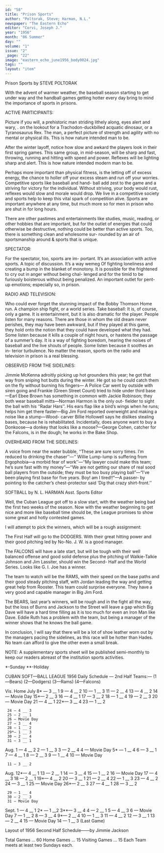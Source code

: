 ```yaml
---
id: "58"
title: "Prison Sports"
author: "Poltorak, Steve; Harman, N.L."
newspaper: "The Eastern Echo"
editor: "Corvi, Joseph J."
year: "1956"
month: "06 Summer"
day: ""
volume: "1"
issue: "2"
_page: "22"
image: "eastern_echo_june1956_body0024.jpg"
tags: ""
layout: "item"
---
```

Prison Sports
by STEVE POLTORAK

With the advent of warmer weather,
the baseball season starting to get under 
way and the handball games getting hotter
every day bring to mind the importance of 
sports in prisons.

ACTIVE PARTICIPANTS:

Picture if you will, a prehistoric man 
striding lithely along, eyes alert and wary, .
on the lookout for a Trachodon-duckbilled 
acquatic dinosaur, or a Tyranosaurus Rex.
The man, a perfect picture of strength and agility
with no mental or physical ills. This is how nature
intended man to be.

After the winter layoff, notice how slow and
awkard the players look in their first spring games.
This same group, in mid-season, will be sharp and
fast, throwing, running and hitting with speed and
power. Reflexes will be lighting sharp and alert.
This is how nature intended modern man to be.

Perhaps more important than physical fitness,
is the letting off of excess energy, the chance to
holler off your excess steam and run off your
worries. Competitive sports like baseball and hand-
ball add zest to the game and a striving for victory
for the individual. Without striving, your body
would rust, reflexes would slow and morale would
drop. We live in a competitive society and sports
help to keep this vital spark of competition alive.
Sports are important anywhere at any time, but
much more so for men in prison who are shut in
for long hours.

There are other pastimes and entertainments
like studies, music, reading, or other hobbies that
are important, but for the outlet of energies that
could otherwise be destructive, nothing
could be better than active sports. Too,
there is something clean and wholesome sur-
rounded by an air of sportsmanship around
& sports that is unique.

SPECTATOR:

For the spectator, too, sports are im-
portant. It’s an association with active
sports. A topic of discussion. It’s a way
wemeg Of fighting loneliness and creating a bump
in the blanket of monotony. It is possible for the
frightened to cry out in anger without being chal-
lenged and for the timid to be furiously boisterous
without being penalized. An important outlet for
pent-up emotions; especially so, in prison.

RADIO AND TELEVISION:

Who could ever forget the stunning impact
of the Bobby Thomson Home run. A champion
ship fight, or a world series. Take baseball: It is,
of course, only a game. It is entertainment, but
it is also dramatic for the player. People listen
for many reasons. There are those in whom the
old dream never perishes, they may have been
awkward, but if they played at this game, they hold
onto the notion that they could have developed
what they had. Some listen because it kills a
couple of night hours, or hastens the passage of
a summer’s day. It is a way of fighting boredom,
hearing the noises of baseball and the live shouts
of people. Some listen because it soothes an in-
terior turbulence. No matter the reason, sports
on the radio and television in prison is a real
blessing.

OBSERVED FROM THE SIDELINES:

Jimmie McKenna adroitly picking up hot
grounders this year; he got that way from sniping
hot butts during the winter. He got so he could
catch them on the fly without burning his fingers—
A Police Car went by outside with siren going and
Frankie (Green Street Count) tried to hide under
third base—Earl Ebee Brown has something in
common with Jackie Robinson; they both wear
baseball mitts—Norman Harmon is the only out-
fielder to sight the ball with his ‘‘Radar Hars’’.
His ears flap like a bird’s wings when he runs;
helps him get there faster—Big Jim Ford reported
overweight and making a noise like a stump—Wood-
carver Billie Hollowell says he dislikes stealing
bases, because he is rehabilitated. Incidentally,
does anyone want to buy a Donkoose—a donkey
that looks like a moose?—George Cohen, catcher
for the Falcons, is in the dough; he works in the
Bake Shop.

OVERHEARD FROM THE SIDELINES:

A voice from near the water bubble, ‘‘These
are sure sorry times. I’m reduced to drinking the
chaser’’—‘‘ Willie Lump-lump is suffering from
Ergophobia—a morbid fear of work’’—‘‘My lawyer
could make this team; he’s sure fast with my
money”—‘‘We are not getting our share of real
sood ball players from the outside; they must be
too busy playing ball”—“I’ve been playing first
base for five years. Boy! am I tired!!"—A passer-
by pointing to the catcher’s chest-protector said
‘Dig that crazy shirt-front.’’

SOFTBALL
by N. L. HARMAN
Asst. Sports Editor

Well, the Cuban League got off to a slow start,
with the weather being bad the first two weeks
of the season. Now with the weather beginning to
get nice and more like baseball time should be, the
League promises to show some great and hotly
contested games.

I will attempt to pick the winners, which will
be a rough assignment:

The First Half will go to the DODGERS. With
their great hitting power and their good pitching
led by No-No. J. W. is a good manager.

The FALCONS will have a late start, but will
be tough with their well balanced offense and good
solid defense plus the pitching of Walkie-Talkie
Johnson and Jim Lassiter, should win the Second-
Half and the World Series. Looks like G. I. Joe
has a winner.

The team to watch will be the RAMS, with
their speed on the base paths and their good steady
pitching staff, with Jordan leading the way and
getting great help from Rooster. This team could
surprise everyone. They have a very good and
capable manager in Big Jim Ford.

The BEARS, last year’s winners, will be rough
and in the fight all the way, but the loss of Burns
and Jackson to the Street will leave a gap which
Big Dave will have a hard time filling as it is too
much for even an Iron Man like Dave. Eddie Ruth
has a problem with the team, but being a manager
of the winner shows that he knows the ball game.

In conclusion, I will say that there will be a
lot of shoe leather worn out by the managers
pacing the sidelines, as this race will be hotter than
Hades. No team can afford to give the other even
a small break.

NOTE: A supplementary sports sheet will be
published semi-monthly to keep our readers abreast
of the institution sports activities.

*-Sunday
**-Holiday

CUBAN SOFT—BALL LEAGUE
1956
Daily Schedule — 2nd Half
Teams:— (1—Bears)   (2—Dodgers)   (3—Rams)   (4—Falcons)

Vis. Home
July 8* — 3 __ 1
     9  — 4 __ 2
     10 — 1 __ 3
     11 — 2 __ 4
     13 — 4 __ 2
     14 — Movie Day
     15*— 2 __ 3
     16 — 4 __ 1
     17 — 3 __ 2
     18 — 1 __ 4
     19 — 2 __ 3
     20 — Movie Day
     21 — 4 __ 1
     22*— 3 __ 4
     23 — 1 __ 2

     24 — 4 __ 3
     25 — 2 __ 1
     26 — Movie Day
     27 — 3 __ 4
     28 — 1 __ 2
     29*— 1 __ 3
     30 — 2 __ 4
     31 — 3 __ 1
Aug. 1  — 4 __ 2
     2 — 1 __ 3
     3 — 2 __ 4
     4 — Movie Day
     5* — 1 __ 4
     6 — 3 __ 1
     7 — 4 __ 1
     8 — 2 __ 3
     9 — 1 __ 4
     10 — Movie Day

     11 — 3 __ 2
Aug. 12*— 4 __ 1
     13 — 2 __ 1
     14 — 3 __ 4
     15 — 1 __ 2
     16 — Movie Day
     17 — 4 __ 3
     18 — 2 __ 1
     19*— 4 __ 2
     20 — 3 __ 1
     21 — 2 __ 4
     22 — 1 __ 3
     23 — 4 __ 2
     24 — 3 __ 1
     25 — Movie Day
     26*— 2 __ 3
     27 — 4 __ 1 
     28 — 3 __ 2

     29 — 1 __ 4
     30 — 2 __ 3
     31 — Movie Day
Sept. 1 — 4 __ 1
      2* — 1 __2
      3**— 3 __ 4
      4 — 2 __ 1
      5 — 4 __ 3
      6 — Movie Day
      7 — 1 __ 2
      8 — 3 __ 4
      9*— 2 __ 4
     10 — 1 __ 3
     11 — 4 __ 2
     12 — 3 __ 1
     13 — 2 __ 4
     15 — Movie Day
14 — 1 __ 3 (Last Game)

Layout of 1956 Second Half Schedule——by Jimmie Jackson

Total Games ... 60
Home Games ... 15
Visiting Games ... 15
Each Team meets at least two Sundays each.
